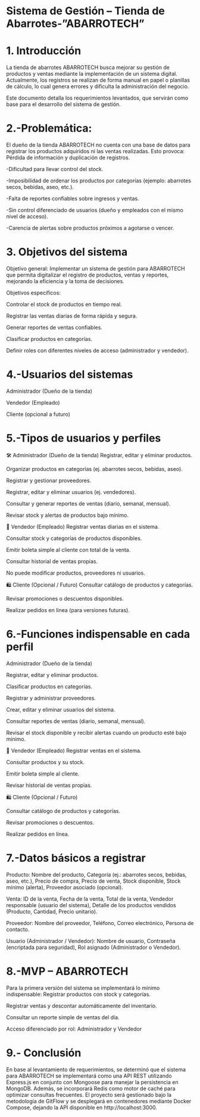 # Sistema de Gestión – Tienda de Abarrotes-”ABARROTECH” #

# 1. Introducción

La tienda de abarrotes ABARROTECH busca mejorar su gestión de productos y ventas mediante la implementación de un sistema digital. Actualmente, los registros se realizan de forma manual en papel o planillas de cálculo, lo cual genera errores y dificulta la administración del negocio.

Este documento detalla los requerimientos levantados, que servirán como base para el desarrollo del sistema de gestión.



# 2.-Problemática:

El dueño de la tienda ABARROTECH no cuenta con una base de datos para registrar los productos adquiridos ni las ventas realizadas. Esto provoca:
Pérdida de información y duplicación de registros.


-Dificultad para llevar control del stock.

-Imposibilidad de ordenar los productos por categorías (ejemplo: abarrotes secos, bebidas, aseo, etc.).

-Falta de reportes confiables sobre ingresos y ventas.

-Sin control diferenciado de usuarios (dueño y empleados con el mismo nivel de acceso).

-Carencia de alertas sobre productos próximos a agotarse o vencer.


# 3. Objetivos del sistema

Objetivo general:
Implementar un sistema de gestión para ABARROTECH que permita digitalizar el registro de productos, ventas y reportes, mejorando la eficiencia y la toma de decisiones.

Objetivos específicos:

Controlar el stock de productos en tiempo real.

Registrar las ventas diarias de forma rápida y segura.

Generar reportes de ventas confiables.

Clasificar productos en categorías.

Definir roles con diferentes niveles de acceso (administrador y vendedor).

# 4.-Usuarios del sistemas

Administrador (Dueño de la tienda)

Vendedor (Empleado)

Cliente (opcional a futuro)

# 5.-Tipos de usuarios y perfiles

🛠️ Administrador (Dueño de la tienda)
Registrar, editar y eliminar productos.


Organizar productos en categorías (ej. abarrotes secos, bebidas, aseo).


Registrar y gestionar proveedores.


Registrar, editar y eliminar usuarios (ej. vendedores).


Consultar y generar reportes de ventas (diario, semanal, mensual).


Revisar stock y alertas de productos bajo mínimo.


🧾 Vendedor (Empleado)
Registrar ventas diarias en el sistema.


Consultar stock y categorías de productos disponibles.


Emitir boleta simple al cliente con total de la venta.


Consultar historial de ventas propias.


No puede modificar productos, proveedores ni usuarios.



🛍️ Cliente (Opcional / Futuro)
Consultar catálogo de productos y categorías.


Revisar promociones o descuentos disponibles.


Realizar pedidos en línea (para versiones futuras).




# 6.-Funciones indispensable en cada perfil

Administrador (Dueño de la tienda)

Registrar, editar y eliminar productos.


Clasificar productos en categorías.


Registrar y administrar proveedores.


Crear, editar y eliminar usuarios del sistema.


Consultar reportes de ventas (diario, semanal, mensual).


Revisar el stock disponible y recibir alertas cuando un producto esté bajo mínimo.




🧾 Vendedor (Empleado)
Registrar ventas en el sistema.


Consultar productos y su stock.


Emitir boleta simple al cliente.


Revisar historial de ventas propias.




🛍️ Cliente (Opcional / Futuro)

Consultar catálogo de productos y categorías.


Revisar promociones o descuentos.


Realizar pedidos en línea.


# 7.-Datos básicos a registrar

Producto: Nombre del producto, Categoría (ej.: abarrotes secos, bebidas, aseo, etc.), Precio de compra, Precio de venta, Stock disponible, Stock mínimo (alerta), Proveedor asociado (opcional).

Venta: ID de la venta, Fecha de la venta, Total de la venta, Vendedor responsable (usuario del sistema), Detalle de los productos vendidos (Producto, Cantidad, Precio unitario).

Proveedor: Nombre del proveedor, Teléfono, Correo electrónico, Persona de contacto.

Usuario (Administrador / Vendedor): Nombre de usuario, Contraseña (encriptada para seguridad), Rol asignado (Administrador o Vendedor).


# 8.-MVP – ABARROTECH
Para la primera versión del sistema se implementará lo mínimo indispensable:
Registrar productos con stock y categorías.


Registrar ventas y descontar automáticamente del inventario.


Consultar un reporte simple de ventas del día.


Acceso diferenciado por rol: Administrador y Vendedor

# 9.- Conclusión

En base al levantamiento de requerimientos, se determinó que el sistema para ABARROTECH se implementará como una API REST utilizando Express.js en conjunto con Mongoose para manejar la persistencia en MongoDB. Además, se incorporará Redis como motor de caché para optimizar consultas frecuentes. El proyecto será gestionado bajo la metodología de GitFlow y se desplegará en contenedores mediante Docker Compose, dejando la API disponible en http://localhost:3000.